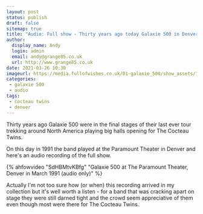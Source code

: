 ```yaml
---
layout: post
status: publish 
draft: false
sitemap: true
title: "Audio: Full show - Thirty years ago today Galaxie 500 in Denver"
author:
  display_name: Andy
  login: admin
  email: andy@grange85.co.uk
  url: http://www.grange85.co.uk
date: 2021-03-26 10:30
imageurl: https://media.fullofwishes.co.uk/01-galaxie_500/show_assets/1988-12-13/1988-12-13-galaxie-500-cbgb-print-ad.jpg
categories:
 - galaxie 500
 - audio
tags:
 - cocteau twins
 - denver
---
```


Thirty years ago Galaxie 500 were in the final stages of their last ever tour trekking around North America playing big halls opening for The Cocteau Twins.

On this day in 1991 the band played at the Paramount Theater in Denver and here's an audio recording of the full show.

{% ahfowvideo "SdHBMtvKBfg" "Galaxie 500 at The Paramount Theater, Denver in March 1991 (audio only)" %}

<!--more-->

Actually I'm not too sure how (or when) this recording arrived in my collection but it's well worth a listen - for a band that was cracking apart on stage they were still darned tight and the crowd seem appreciative of them even though most were there for The Cocteau Twins.
